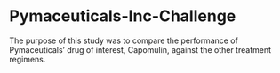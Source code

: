 # Pymaceuticals-Inc-Challenge
The purpose of this study was to compare the performance of Pymaceuticals’ drug of interest, Capomulin, against the other treatment regimens.
